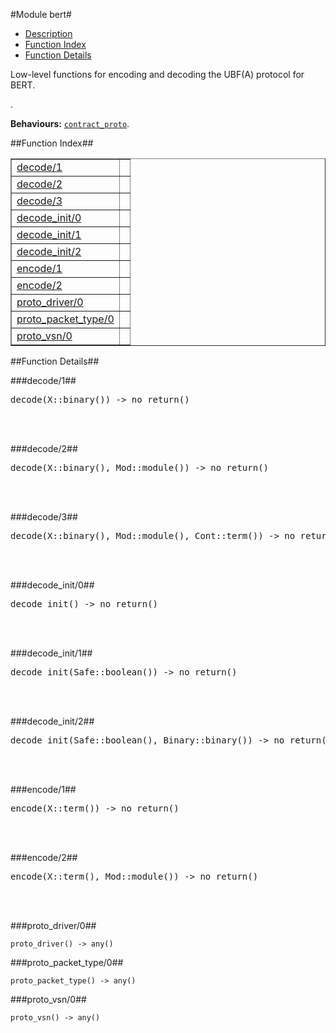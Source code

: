 

#Module bert#
* [Description](#description)
* [Function Index](#index)
* [Function Details](#functions)


<p>Low-level functions for encoding and decoding the UBF(A)
protocol for BERT.</p>.



__Behaviours:__ [`contract_proto`](https://github.com/norton/ubf/blob/master/doc/contract_proto.md).<a name="index"></a>

##Function Index##


<table width="100%" border="1" cellspacing="0" cellpadding="2" summary="function index"><tr><td valign="top"><a href="#decode-1">decode/1</a></td><td></td></tr><tr><td valign="top"><a href="#decode-2">decode/2</a></td><td></td></tr><tr><td valign="top"><a href="#decode-3">decode/3</a></td><td></td></tr><tr><td valign="top"><a href="#decode_init-0">decode_init/0</a></td><td></td></tr><tr><td valign="top"><a href="#decode_init-1">decode_init/1</a></td><td></td></tr><tr><td valign="top"><a href="#decode_init-2">decode_init/2</a></td><td></td></tr><tr><td valign="top"><a href="#encode-1">encode/1</a></td><td></td></tr><tr><td valign="top"><a href="#encode-2">encode/2</a></td><td></td></tr><tr><td valign="top"><a href="#proto_driver-0">proto_driver/0</a></td><td></td></tr><tr><td valign="top"><a href="#proto_packet_type-0">proto_packet_type/0</a></td><td></td></tr><tr><td valign="top"><a href="#proto_vsn-0">proto_vsn/0</a></td><td></td></tr></table>


<a name="functions"></a>

##Function Details##

<a name="decode-1"></a>

###decode/1##




<pre>decode(X::binary()) -&gt; no_return()</pre>
<br></br>


<a name="decode-2"></a>

###decode/2##




<pre>decode(X::binary(), Mod::module()) -&gt; no_return()</pre>
<br></br>


<a name="decode-3"></a>

###decode/3##




<pre>decode(X::binary(), Mod::module(), Cont::term()) -&gt; no_return()</pre>
<br></br>


<a name="decode_init-0"></a>

###decode_init/0##




<pre>decode_init() -&gt; no_return()</pre>
<br></br>


<a name="decode_init-1"></a>

###decode_init/1##




<pre>decode_init(Safe::boolean()) -&gt; no_return()</pre>
<br></br>


<a name="decode_init-2"></a>

###decode_init/2##




<pre>decode_init(Safe::boolean(), Binary::binary()) -&gt; no_return()</pre>
<br></br>


<a name="encode-1"></a>

###encode/1##




<pre>encode(X::term()) -&gt; no_return()</pre>
<br></br>


<a name="encode-2"></a>

###encode/2##




<pre>encode(X::term(), Mod::module()) -&gt; no_return()</pre>
<br></br>


<a name="proto_driver-0"></a>

###proto_driver/0##




`proto_driver() -> any()`

<a name="proto_packet_type-0"></a>

###proto_packet_type/0##




`proto_packet_type() -> any()`

<a name="proto_vsn-0"></a>

###proto_vsn/0##




`proto_vsn() -> any()`

